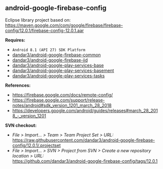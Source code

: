 ## android-google-firebase-config

Eclipse library project based on:<br/>
https://maven.google.com/com/google/firebase/firebase-config/12.0.1/firebase-config-12.0.1.aar

**Requires:**
- `Android 8.1 (API 27) SDK Platform`
- [dandar3/android-google-firebase-common](https://github.com/dandar3/android-google-firebase-common/tree/12.0.1)
- [dandar3/android-google-firebase-iid](https://github.com/dandar3/android-google-firebase-iid/tree/12.0.1)
- [dandar3/android-google-play-services-base](https://github.com/dandar3/android-google-play-services-base/tree/12.0.1)
- [dandar3/android-google-play-services-basement](https://github.com/dandar3/android-google-play-services-basement/tree/12.0.1)
- [dandar3/android-google-play-services-tasks](https://github.com/dandar3/android-google-play-services-tasks/tree/12.0.1)

**References:**
- https://firebase.google.com/docs/remote-config/
- https://firebase.google.com/support/release-notes/android#sdk_version_1201_march_28_2018
- https://developers.google.com/android/guides/releases#march_28_2018_-_version_1201

**SVN checkout:**
- _File > Import... > Team > Team Project Set > URL:_<br/>
  https://raw.githubusercontent.com/dandar3/android-google-firebase-config/12.0.1/.projectset
- _File > Import... > SVN > Project from SVN > Create a new repository location > URL:_<br/> 
  https://github.com/dandar3/android-google-firebase-config/tags/12.0.1